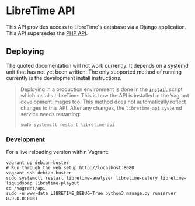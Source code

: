 # LibreTime API

This API provides access to LibreTime's database via a Django application. This
API supersedes the [PHP API](../airtime_mvc/application/controllers/ApiController.php).

## Deploying

The quoted documentation will not work currently. It depends on a systemd unit that
has not yet been written. The only supported method of running currently is the
development install instructions.

> Deploying in a production environment is done in the [`install`](../install)
> script which installs LibreTime. This is how the API is installed in the Vagrant
> development images too. This method does not automatically reflect changes to
> this API. After any changes, the `libretime-api` systemd service needs
> restarting:
>
>     sudo systemctl restart libretime-api

### Development
For a live reloading version within Vagrant:

```
vagrant up debian-buster
# Run through the web setup http://localhost:8080
vagrant ssh debian-buster
sudo systemctl restart libretime-analyzer libretime-celery libretime-liquidsoap libretime-playout
cd /vagrant/api
sudo -u www-data LIBRETIME_DEBUG=True python3 manage.py runserver 0.0.0.0:8081
```
